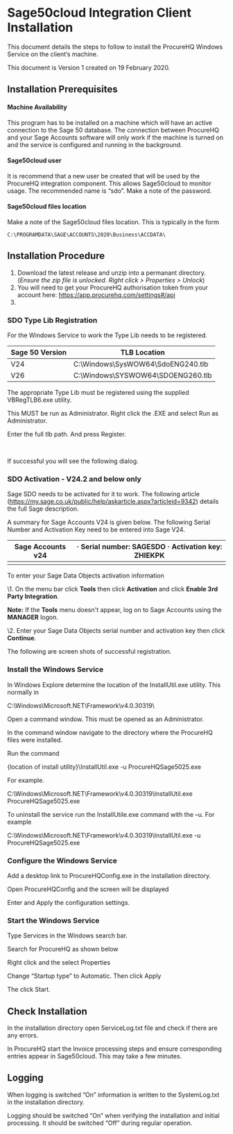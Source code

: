 # Sage50cloud Integration Client Installation

This document details the steps to follow to install the ProcureHQ Windows Service on the client’s machine.

This document is Version 1 created on 19 February 2020.

## Installation Prerequisites

#### Machine Availability

This program has to be installed on a machine which will have an active connection to the Sage 50 database. The connection between ProcureHQ and your Sage Accounts software will only work if the machine is turned on and the service is configured and running in the background. 

#### Sage50cloud user

It is recommend that a new user be created that will be used by the ProcureHQ integration component. This allows Sage50cloud to monitor usage. The recommended name is “sdo”. Make a note of the password.

#### Sage50cloud files location

Make a note of the Sage50cloud files location. This is typically in the form

`C:\PROGRAMDATA\SAGE\ACCOUNTS\2020\Business\ACCDATA\`

## Installation Procedure



1. Download the latest release and unzip into a permanant directory. (*Ensure the zip file is unlocked. Right click > Properties > Unlock*)
2. You will need to get your ProcureHQ authorisation token from your account here: https://app.procurehq.com/settings#/api
3. 

### SDO Type Lib Registration

For the Windows Service to work the Type Lib needs to be registered.

| **Sage 50 Version** | **TLB Location**                  |
| ------------------- | --------------------------------- |
| V24                 | C:\Windows\SysWOW64\SdoENG240.tlb |
| V26                 | C:\Windows\SYSWOW64\SDOENG260.tlb |

 

The appropriate Type Lib must be registered using the supplied VBRegTLB6.exe utility.

This MUST be run as Administrator. Right click the .EXE and select Run as Administrator.

Enter the full tlb path. And press Register.

​                                             

If successful you will see the following dialog.

   

### SDO Activation - V24.2 and below only

Sage SDO needs to be activated for it to work. The following article (<https://my.sage.co.uk/public/help/askarticle.aspx?articleid=9342>) details the full Sage description.

A summary for Sage Accounts V24 is given below. The following Serial Number and Activation Key need to be entered into Sage V24.

 

| **Sage Accounts v24** | ·         Serial number: SAGESDO   ·         Activation key: ZHIEKPK |
| --------------------- | ------------------------------------------------------------ |
|                       |                                                              |

 

To enter your Sage Data Objects activation information

\1. On the menu bar click **Tools** then click **Activation** and click **Enable 3rd Party Integration**.

**Note:** If the **Tools** menu doesn't appear, log on to Sage Accounts using the **MANAGER** logon.

\2.    Enter your Sage Data Objects serial number and activation key then click **Continue**.

 

The following are screen shots of successful registration.

   

### Install the Windows Service

In Windows Explore determine the location of the InstallUtil.exe utility. This normally in

C:\Windows\Microsoft.NET\Framework\v4.0.30319\

Open a command window. This must be opened as an Administrator.

In the command window navigate to the directory where the ProcureHQ files were installed.

Run the command

{location of install utility}\InstallUtil.exe -u ProcureHQSage5025.exe

For example.

C:\Windows\Microsoft.NET\Framework\v4.0.30319\InstallUtil.exe ProcureHQSage5025.exe

   

To uninstall the service run the InstallUtile.exe command with the –u. For example

C:\Windows\Microsoft.NET\Framework\v4.0.30319\InstallUtil.exe -u ProcureHQSage5025.exe

### Configure the Windows Service

Add a desktop link to ProcureHQConfig.exe in the installation directory.

Open ProcureHQConfig and the screen will be displayed

   

Enter and Apply the configuration settings.

### Start the Windows Service

Type Services in the Windows search bar.

Search for ProcureHQ as shown below

  

Right click and the select Properties



Change “Startup type” to Automatic. Then click Apply

The click Start.

## Check Installation

In the installation directory open ServiceLog.txt file and check if there are any errors.

In ProcureHQ start the Invoice processing steps and ensure corresponding entries appear in Sage50cloud. This may take a few minutes.

## Logging

When logging is switched “On” information is written to the SystemLog.txt in the installation directory.

Logging should be switched “On” when verifying the installation and initial processing. It should be switched “Off” during regular operation.
